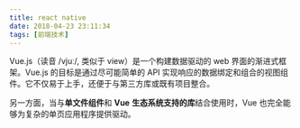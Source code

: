 ```yaml
---
title: react native
date: 2018-04-23 23:11:34
tags: [前端技术]
---
```


Vue.js（读音 /vjuː/, 类似于 view）是一个构建数据驱动的 web 界面的渐进式框架。Vue.js 的目标是通过尽可能简单的 API 实现响应的数据绑定和组合的视图组件。它不仅易于上手，还便于与第三方库或既有项目整合。

另一方面，当与**单文件组件**和 **Vue** **生态系统支持的库**结合使用时，Vue 也完全能够为复杂的单页应用程序提供驱动。